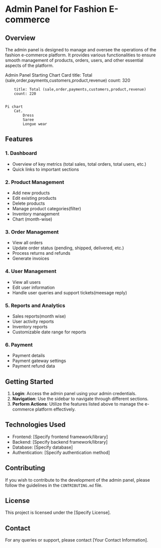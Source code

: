 # Admin Panel for Fashion E-commerce

## Overview
The admin panel is designed to manage and oversee the operations of the fashion e-commerce platform. It provides various functionalities to ensure smooth management of products, orders, users, and other essential aspects of the platform.

Admin Panel Starting
	Chart
    Card
		title: Total (sale,order,payments,customers,product,revenue)
		count: 320
		
		title: Total (sale,order,payments,customers,product,revenue)
		count: 220


    Pi chart
        Cat.
            Dress
            Saree
            Longue wear


## Features

### 1. Dashboard
- Overview of key metrics (total sales, total orders, total users, etc.)
- Quick links to important sections

### 2. Product Management
- Add new products
- Edit existing products
- Delete products
- Manage product categories(filter)
- Inventory management
- Chart (month-wise)

### 3. Order Management
- View all orders
- Update order status (pending, shipped, delivered, etc.)
- Process returns and refunds
- Generate invoices

### 4. User Management
- View all users
- Edit user information
- Handle user queries and support tickets(meesage reply)

### 5. Reports and Analytics
- Sales reports(month wise)
- User activity reports
- Inventory reports
- Customizable date range for reports

### 6. Payment
- Payment details
- Payment gateway settings
- Payment refund data

## Getting Started
1. **Login**: Access the admin panel using your admin credentials.
2. **Navigation**: Use the sidebar to navigate through different sections.
3. **Perform Actions**: Utilize the features listed above to manage the e-commerce platform effectively.

## Technologies Used
- Frontend: [Specify frontend framework/library]
- Backend: [Specify backend framework/library]
- Database: [Specify database]
- Authentication: [Specify authentication method]

## Contributing
If you wish to contribute to the development of the admin panel, please follow the guidelines in the `CONTRIBUTING.md` file.

## License
This project is licensed under the [Specify License].

## Contact
For any queries or support, please contact [Your Contact Information].
